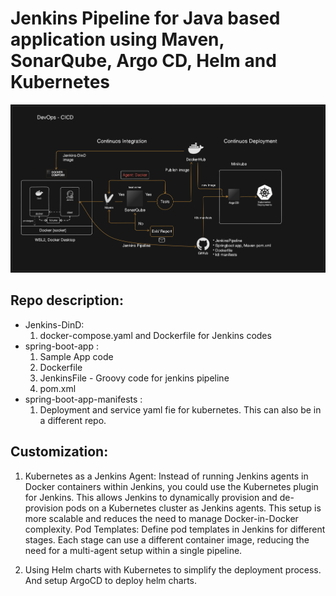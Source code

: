 # Jenkins Pipeline for Java based application using Maven, SonarQube, Argo CD, Helm and Kubernetes

![Screenshot 2023-03-28 at 9 38 09 PM](diagram-export-8-10-2024-7_28_34-PM.png)


## Repo description:
- Jenkins-DinD:
  1. docker-compose.yaml and Dockerfile for Jenkins codes
- spring-boot-app :
  1. Sample App code
  2. Dockerfile
  3. JenkinsFile - Groovy code for jenkins pipeline
  4. pom.xml
- spring-boot-app-manifests :
  1. Deployment and service yaml fie for kubernetes. This can also be in a different repo.


## Customization:
1. Kubernetes as a Jenkins Agent: Instead of running Jenkins agents in Docker containers within Jenkins, you could use the Kubernetes plugin for Jenkins. This allows Jenkins to dynamically provision and de-provision pods on a Kubernetes cluster as Jenkins agents. This setup is more scalable and reduces the need to manage Docker-in-Docker complexity.
Pod Templates: Define pod templates in Jenkins for different stages. Each stage can use a different container image, reducing the need for a multi-agent setup within a single pipeline.

2. Using Helm charts with Kubernetes to simplify the deployment process. And setup ArgoCD to deploy helm charts.
